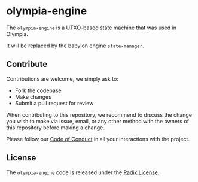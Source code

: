 # olympia-engine

The `olympia-engine` is a UTXO-based state machine that was used in Olympia.

It will be replaced by the babylon engine `state-manager`.

## Contribute

Contributions are welcome, we simply ask to:

* Fork the codebase
* Make changes
* Submit a pull request for review

When contributing to this repository, we recommend to discuss the change you wish to make via issue,
email, or any other method with the owners of this repository before making a change.

Please follow our [Code of Conduct](../CODE_OF_CONDUCT.md) in all your interactions with the project.

## License

The `olympia-engine` code is released under the [Radix License](../LICENSE).
